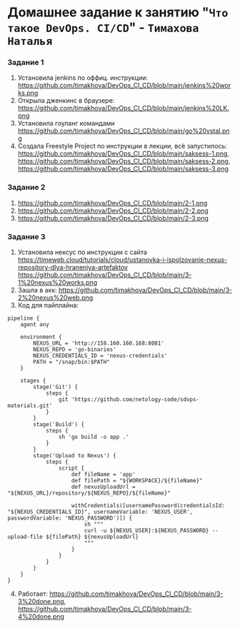 # Домашнее задание к занятию "`Что такое DevOps. СI/СD`" - `Тимахова Наталья`

### Задание 1

1. Установила jenkins по оффиц. инструкции: https://github.com/timakhova/DevOps_CI_CD/blob/main/jenkins%20works.png
2. Открыла дженкинс в браузере: https://github.com/timakhova/DevOps_CI_CD/blob/main/jenkins%20LK.png
3. Установила гоуланг командами https://github.com/timakhova/DevOps_CI_CD/blob/main/go%20vstal.png
4. Создала Freestyle Project по инструкции в лекции, всё запустилось: https://github.com/timakhova/DevOps_CI_CD/blob/main/saksess-1.png, https://github.com/timakhova/DevOps_CI_CD/blob/main/saksess-2.png, https://github.com/timakhova/DevOps_CI_CD/blob/main/saksess-3.png

### Задание 2

1. https://github.com/timakhova/DevOps_CI_CD/blob/main/2-1.png
2. https://github.com/timakhova/DevOps_CI_CD/blob/main/2-2.png
3. https://github.com/timakhova/DevOps_CI_CD/blob/main/2-3.png

### Задание 3

1. Установила нексус по инструкции с сайта https://timeweb.cloud/tutorials/cloud/ustanovka-i-ispolzovanie-nexus-repository-dlya-hraneniya-artefaktov https://github.com/timakhova/DevOps_CI_CD/blob/main/3-1%20nexus%20works.png
2. Зашла в акк: https://github.com/timakhova/DevOps_CI_CD/blob/main/3-2%20nexus%20web.png
3. Код для пайплайна:

```
pipeline {
    agent any

    environment {
        NEXUS_URL = 'http://158.160.160.168:8081'
        NEXUS_REPO = 'go-binaries'
        NEXUS_CREDENTIALS_ID = 'nexus-credentials'
        PATH = "/snap/bin:$PATH"
    }

    stages {
        stage('Git') {
            steps {
                git 'https://github.com/netology-code/sdvps-materials.git'
            }
        }
        stage('Build') {
            steps {
                sh 'go build -o app .'
            }
        }
        stage('Upload to Nexus') {
            steps {
                script {
                    def fileName = 'app'
                    def filePath = "${WORKSPACE}/${fileName}"
                    def nexusUploadUrl = "${NEXUS_URL}/repository/${NEXUS_REPO}/${fileName}"

                    withCredentials([usernamePassword(credentialsId: "${NEXUS_CREDENTIALS_ID}", usernameVariable: 'NEXUS_USER', passwordVariable: 'NEXUS_PASSWORD')]) {
                        sh """
                        curl -u ${NEXUS_USER}:${NEXUS_PASSWORD} --upload-file ${filePath} ${nexusUploadUrl}
                        """
                    }
                }
            }
        }
    }
}

```
4. Работает: https://github.com/timakhova/DevOps_CI_CD/blob/main/3-3%20done.png, https://github.com/timakhova/DevOps_CI_CD/blob/main/3-4%20done.png
